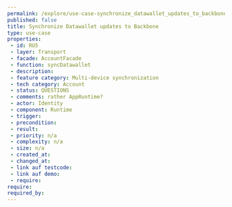 ```yaml
---
permalink: /explore/use-case-synchronize_datawallet_updates_to_backbone
published: false
title: Synchronize Datawallet updates to Backbone
type: use-case
properties:
 - id: RU5
 - layer: Transport
 - facade: AccountFacade
 - function: syncDatawallet
 - description: 
 - feature category: Multi-device synchronization
 - tech category: Account
 - status: QUESTIONS
 - comments: rather AppRuntime?
 - actor: Identity
 - component: Runtime
 - trigger: 
 - precondition: 
 - result: 
 - priority: n/a
 - complexity: n/a
 - size: n/a
 - created_at: 
 - changed_at: 
 - link auf testcode: 
 - link auf demo: 
 - require: 
require:
required_by:
---
```

